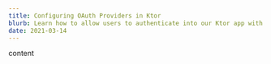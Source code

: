 ```yaml
---
title: Configuring OAuth Providers in Ktor
blurb: Learn how to allow users to authenticate into our Ktor app with OAuth providers like Google, Spotify, etc
date: 2021-03-14
---
```


content